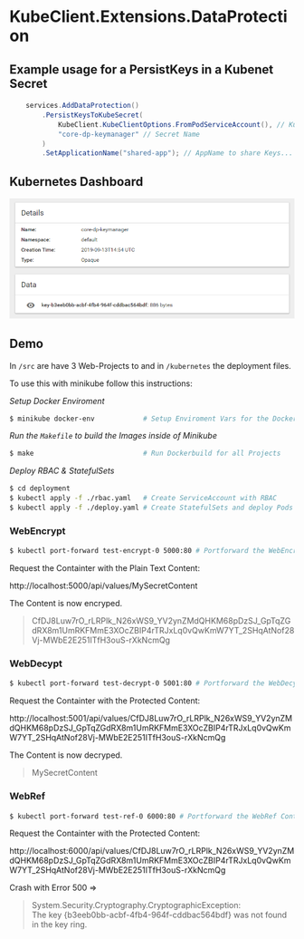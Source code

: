# KubeClient.Extensions.DataProtection

## Example usage for a PersistKeys in a Kubenet Secret 

```csharp
    services.AddDataProtection()
        .PersistKeysToKubeSecret(
            KubeClient.KubeClientOptions.FromPodServiceAccount(), // KubeClientOptions
            "core-dp-keymanager" // Secret Name 
        )
        .SetApplicationName("shared-app"); // AppName to share Keys...
```

## Kubernetes Dashboard

![Secret](kube-secret.png)


## Demo
In `/src` are have 3 Web-Projects to and in `/kubernetes` the deployment files.  

To use this with minikube follow this instructions:

*Setup Docker Enviroment*
```bash
$ minikube docker-env            # Setup Enviroment Vars for the Dockerenv
```
*Run the `Makefile` to build the Images inside of Minikube*
```bash
$ make                           # Run Dockerbuild for all Projects
```
*Deploy RBAC & StatefulSets*
```bash
$ cd deployment
$ kubectl apply -f ./rbac.yaml   # Create ServiceAccount with RBAC
$ kubectl apply -f ./deploy.yaml # Create StatefulSets and deploy Pods
```

### WebEncrypt
```bash
$ kubectl port-forward test-encrypt-0 5000:80 # Portforward the WebEncrypt Container
```
Request the Containter with the Plain Text Content:

http://localhost:5000/api/values/MySecretContent

The Content is now encryped.
>CfDJ8Luw7rO_rLRPlk_N26xWS9_YV2ynZMdQHKM68pDzSJ_GpTqZGdRX8m1UmRKFMmE3XOcZBIP4rTRJxLq0vQwKmW7YT_2SHqAtNof28Vj-MWbE2E251ITfH3ouS-rXkNcmQg


### WebDecypt
```bash
$ kubectl port-forward test-decrypt-0 5001:80 # Portforward the WebDecypt Container
```
Request the Containter with the Protected Content:

http://localhost:5001/api/values/CfDJ8Luw7rO_rLRPlk_N26xWS9_YV2ynZMdQHKM68pDzSJ_GpTqZGdRX8m1UmRKFMmE3XOcZBIP4rTRJxLq0vQwKmW7YT_2SHqAtNof28Vj-MWbE2E251ITfH3ouS-rXkNcmQg

The Content is now decryped.
> MySecretContent

### WebRef
```bash
$ kubectl port-forward test-ref-0 6000:80 # Portforward the WebRef Container
```

Request the Containter with the Protected Content:

http://localhost:6000/api/values/CfDJ8Luw7rO_rLRPlk_N26xWS9_YV2ynZMdQHKM68pDzSJ_GpTqZGdRX8m1UmRKFMmE3XOcZBIP4rTRJxLq0vQwKmW7YT_2SHqAtNof28Vj-MWbE2E251ITfH3ouS-rXkNcmQg

Crash with Error 500 =>
> System.Security.Cryptography.CryptographicException:   
> The key {b3eeb0bb-acbf-4fb4-964f-cddbac564bdf} was not found in the key ring.


